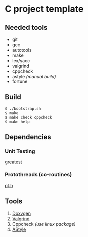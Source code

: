 # C project template

## Needed tools

- git
- gcc
- autotools
- make
- lex/yacc
- valgrind
- cppcheck
- astyle _(manual build)_
- fortune

## Build

```text
$ ./bootstrap.sh
$ make
$ make check cppcheck
$ make help
```
## Dependencies

### Unit Testing
[greatest](https://github.com/silentbicycle/greatest)

### Protothreads (co-routines)
[pt.h](http://dunkels.com/adam/pt/)

## Tools
1. [Doxygen](https://www.doxygen.nl/index.html) <br/>
2. [Valgrind](https://valgrind.org/)            <br/>
3. Cppcheck _(use linux package)_               <br/>
4. [AStyle](http://astyle.sourceforge.net/)
